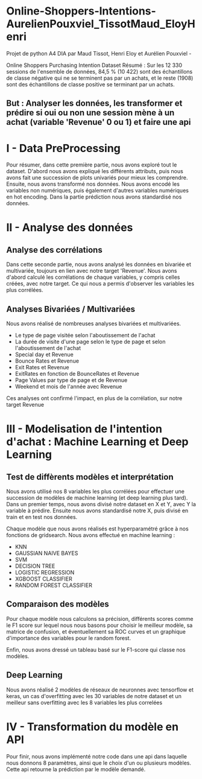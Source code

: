 # Online-Shoppers-Intentions-AurelienPouxviel_TissotMaud_EloyHenri
Projet de python A4 DIA par Maud Tissot, Henri Eloy et Aurélien Pouxviel - 

Online Shoppers Purchasing Intention Dataset
Résumé : Sur les 12 330 sessions de l'ensemble de données, 84,5 % (10 422) sont des échantillons de classe négative qui ne se terminent pas par un achats, et le reste (1908) sont des échantillons de classe positive se terminant par un achats.

## But : Analyser les données, les transformer et prédire si oui ou non une session mène à un achat (variable 'Revenue' 0 ou 1) et faire une api

# I - Data PreProcessing

Pour résumer, dans cette première partie, nous avons exploré tout le dataset. D'abord nous avons expliqué les différents attributs, puis nous avons fait une succession de plots univariés pour mieux les comprendre.
Ensuite, nous avons transformé nos données. Nous avons encodé les variables non numériques, puis également d'autres variables numériques en hot encoding.
Dans la partie prédiction nous avons standardisé nos données.

# II - Analyse des données
  ## Analyse des corrélations
  
Dans cette seconde partie, nous avons analysé les données en bivariée et multivariée, toujours en lien avec notre target 'Revenue'.
Nous avons d'abord calculé les corrélations de chaque variables, y compris celles créées, avec notre target. Ce qui nous a permis d'observer les variables les plus corrélées.

  ## Analyses Bivariées / Multivariées
  
Nous avons réalisé de nombreuses analyses bivariées et multivariées.
  - Le type de page visitée selon l'aboutissement de l'achat
  - La durée de visite d'une page selon le type de page et selon l'aboutissement de l'achat
  - Special day et Revenue
  - Bounce Rates et Revenue
  - Exit Rates et Revenue
  - ExitRates en fonction de BounceRates et Revenue
  - Page Values par type de page et de Revenue
  - Weekend et mois de l'année avec Revenue

Ces analyses ont confirmé l'impact, en plus de la corrélation, sur notre target Revenue

# III - Modelisation de l'intention d'achat : Machine Learning et Deep Learning
  ## Test de diffèrents modèles et interprétation

Nous avons utilisé nos 8 variables les plus corrélées pour effectuer une succession de modèles de machine learning (et deep learning plus tard).
Dans un premier temps, nous avons divisé notre dataset en X et Y, avec Y la variable à prédire. Ensuite nous avons standardisé notre X, puis divisé en train et en test nos données.

Chaque modèle que nous avons réalisés est hyperparamétré grâce à nos fonctions de gridsearch. Nous avons effectué en machine learning :
  - KNN
  - GAUSSIAN NAIVE BAYES
  - SVM
  - DECISION TREE
  - LOGISTIC REGRESSION
  - XGBOOST CLASSIFIER
  - RANDOM FOREST CLASSIFIER

  ## Comparaison des modèles
  
Pour chaque modèle nous calculons sa précision, différents scores comme le F1 score sur lequel nous nous basons pour choisir le meilleur modèle, sa matrice de confusion, et éventuellement sa ROC curves et un graphique d'importance des variables pour le random forest.

Enfin, nous avons dressé un tableau basé sur le F1-score qui classe nos modèles.

  ## Deep Learning

Nous avons réalisé 2 modèles de réseaux de neuronnes avec tensorflow et keras, un cas d'overfitting avec les 30 variables de notre dataset et un meilleur sans overfitting avec les 8 variables les plus correlées 
  
# IV - Transformation du modèle en API

Pour finir, nous avons implémenté notre code dans une api dans laquelle nous donnons 8 paramètres, ainsi que le choix d'un ou plusieurs modèles. Cette api retourne la prédiction par le modèle demandé.
